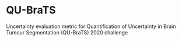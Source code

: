 # QU-BraTS
Uncertainty evaluation metric for Quantification of Uncertainty in Brain Tumour Segmentation (QU-BraTS) 2020 challenge

